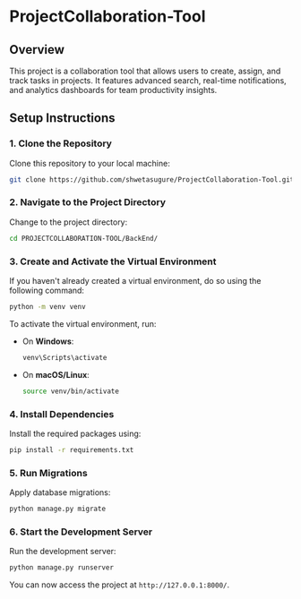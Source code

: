 # ProjectCollaboration-Tool
## Overview
This project is a collaboration tool that allows users to create, assign, and track tasks in projects. It features advanced search, real-time notifications, and analytics dashboards for team productivity insights.

## Setup Instructions

### 1. Clone the Repository
Clone this repository to your local machine:
```bash
git clone https://github.com/shwetasugure/ProjectCollaboration-Tool.git
```

### 2. Navigate to the Project Directory
Change to the project directory:
```bash
cd PROJECTCOLLABORATION-TOOL/BackEnd/
```

### 3. Create and Activate the Virtual Environment
If you haven't already created a virtual environment, do so using the following command:
```bash
python -m venv venv
```
To activate the virtual environment, run:
- On **Windows**:
  ```bash
  venv\Scripts\activate
  ```
- On **macOS/Linux**:
  ```bash
  source venv/bin/activate
  ```

### 4. Install Dependencies
Install the required packages using:
```bash
pip install -r requirements.txt
```

### 5. Run Migrations
Apply database migrations:
```bash
python manage.py migrate
```

### 6. Start the Development Server
Run the development server:
```bash
python manage.py runserver
```
You can now access the project at `http://127.0.0.1:8000/`.

